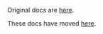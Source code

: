 Original docs are [here](https://mana.mozilla.org/wiki/display/RelEng/Partner+Repack+Creation).

These docs have moved [here](https://moz-releng-docs.readthedocs.io/en/latest/procedures/misc-operations/off-cycle-partner-repacks-and-funnelcake.html).
